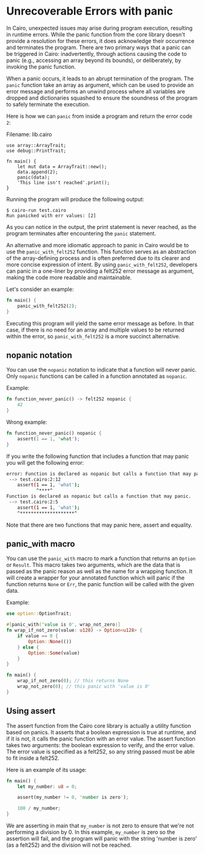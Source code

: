 # Unrecoverable Errors with panic

In Cairo, unexpected issues may arise during program execution, resulting in runtime errors. While the panic function from the core library doesn't provide a resolution for these errors, it does acknowledge their occurrence and terminates the program. There are two primary ways that a panic can be triggered in Cairo: inadvertently, through actions causing the code to panic (e.g., accessing an array beyond its bounds), or deliberately, by invoking the panic function.

When a panic occurs, it leads to an abrupt termination of the program. The `panic` function take an array as argument, which can be used to provide an error message and performs an unwind process where all variables are dropped and dictionaries squashed to ensure the soundness of the program to safely terminate the execution.

Here is how we can `panic` from inside a program and return the error code `2`:

<span class="filename">Filename: lib.cairo</span>

```rust,does_not_compile
use array::ArrayTrait;
use debug::PrintTrait;

fn main() {
    let mut data = ArrayTrait::new();
    data.append(2);
    panic(data);
    'This line isn't reached'.print();
}
```

Running the program will produce the following output:

```console
$ cairo-run test.cairo
Run panicked with err values: [2]
```

As you can notice in the output, the print statement is never reached, as the program terminates after encountering the `panic` statement.

An alternative and more idiomatic approach to panic in Cairo would be to use the `panic_with_felt252` function. This function serves as an abstraction of the array-defining process and is often preferred due to its clearer and more concise expression of intent. By using `panic_with_felt252`, developers can panic in a one-liner by providing a felt252 error message as argument, making the code more readable and maintainable.

Let's consider an example:

```rust
fn main() {
    panic_with_felt252(2);
}
```

Executing this program will yield the same error message as before. In that case, if there is no need for an array and multiple values to be returned within the error, so `panic_with_felt252` is a more succinct alternative.

## nopanic notation

You can use the `nopanic` notation to indicate that a function will never panic. Only `nopanic` functions can be called in a function annotated as `nopanic`.

Example:

```rust
fn function_never_panic() -> felt252 nopanic {
    42
}
```

Wrong example:

```rust
fn function_never_panic() nopanic {
    assert(1 == 1, 'what');
}
```

If you write the following function that includes a function that may panic you will get the following error:

```bash
error: Function is declared as nopanic but calls a function that may panic.
 --> test.cairo:2:12
    assert(1 == 1, 'what');
           ^****^
Function is declared as nopanic but calls a function that may panic.
 --> test.cairo:2:5
    assert(1 == 1, 'what');
    ^********************^
```

Note that there are two functions that may panic here, assert and equality.

## panic_with macro

You can use the `panic_with` macro to mark a function that returns an `Option` or `Result`. This macro takes two arguments, which are the data that is passed as the panic reason as well as the name for a wrapping function. It will create a wrapper for your annotated function which will panic if the function returns `None` or `Err`, the panic function will be called with the given data.

Example:

```rust
use option::OptionTrait;

#[panic_with('value is 0', wrap_not_zero)]
fn wrap_if_not_zero(value: u128) -> Option<u128> {
    if value == 0 {
        Option::None(())
    } else {
        Option::Some(value)
    }
}

fn main() {
    wrap_if_not_zero(0); // this returns None
    wrap_not_zero(0); // this panic with 'value is 0'
}
```

## Using assert

The assert function from the Cairo core library is actually a utility function based on panics. It asserts that a boolean expression is true at runtime, and if it is not, it calls the panic function with an error value. The assert function takes two arguments: the boolean expression to verify, and the error value. The error value is specified as a felt252, so any string passed must be able to fit inside a felt252.

Here is an example of its usage:

```rust
fn main() {
    let my_number: u8 = 0;

    assert(my_number != 0, 'number is zero');

    100 / my_number;
}
```

We are asserting in main that `my_number` is not zero to ensure that we're not performing a division by 0.
In this example, `my_number` is zero so the assertion will fail, and the program will panic
with the string 'number is zero' (as a felt252) and the division will not be reached.
